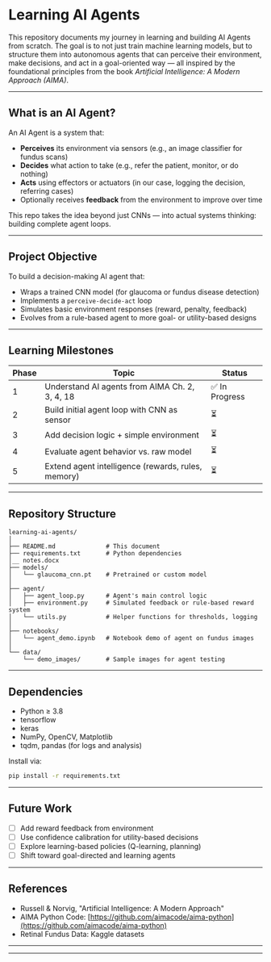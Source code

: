 # Learning AI Agents

This repository documents my journey in learning and building AI Agents from scratch. The goal is to not just train machine learning models, but to structure them into autonomous agents that can perceive their environment, make decisions, and act in a goal-oriented way — all inspired by the foundational principles from the book *Artificial Intelligence: A Modern Approach (AIMA)*.

---

## What is an AI Agent?
An AI Agent is a system that:
- **Perceives** its environment via sensors (e.g., an image classifier for fundus scans)
- **Decides** what action to take (e.g., refer the patient, monitor, or do nothing)
- **Acts** using effectors or actuators (in our case, logging the decision, referring cases)
- Optionally receives **feedback** from the environment to improve over time

This repo takes the idea beyond just CNNs — into actual systems thinking: building complete agent loops.

---

## Project Objective
To build a decision-making AI agent that:
- Wraps a trained CNN model (for glaucoma or fundus disease detection)
- Implements a `perceive-decide-act` loop
- Simulates basic environment responses (reward, penalty, feedback)
- Evolves from a rule-based agent to more goal- or utility-based designs

---

## Learning Milestones
| Phase | Topic | Status |
|-------|-------|--------|
| 1 | Understand AI agents from AIMA Ch. 2, 3, 4, 18 | ✅ In Progress |
| 2 | Build initial agent loop with CNN as sensor | ⏳ |
| 3 | Add decision logic + simple environment | ⏳ |
| 4 | Evaluate agent behavior vs. raw model | ⏳ |
| 5 | Extend agent intelligence (rewards, rules, memory) | ⏳ |

---

## Repository Structure
```
learning-ai-agents/
│
├── README.md              # This document
├── requirements.txt       # Python dependencies
│__ notes.docx
├── models/
│   └── glaucoma_cnn.pt    # Pretrained or custom model
│
├── agent/
│   ├── agent_loop.py      # Agent's main control logic
│   ├── environment.py     # Simulated feedback or rule-based reward system
│   └── utils.py           # Helper functions for thresholds, logging
│
├── notebooks/
│   └── agent_demo.ipynb   # Notebook demo of agent on fundus images
│
└── data/
    └── demo_images/       # Sample images for agent testing
```

---

## Dependencies
- Python ≥ 3.8
- tensorflow
- keras
- NumPy, OpenCV, Matplotlib
- tqdm, pandas (for logs and analysis)

Install via:
```bash
pip install -r requirements.txt
```

---

## Future Work
- [ ] Add reward feedback from environment
- [ ] Use confidence calibration for utility-based decisions
- [ ] Explore learning-based policies (Q-learning, planning)
- [ ] Shift toward goal-directed and learning agents

---

## References
- Russell & Norvig, "Artificial Intelligence: A Modern Approach"
- AIMA Python Code: [https://github.com/aimacode/aima-python](https://github.com/aimacode/aima-python)
- Retinal Fundus Data: Kaggle datasets

---



---

